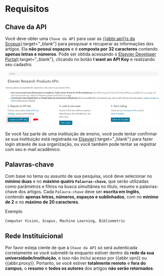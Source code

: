 # Requisitos

## Chave da API

Você deve obter uma `Chave da API` para usar as [{{abbr.api}}s da Scopus]({{links.scApis}}){:target="\_blank"} para pesquisar e recuperar as informações dos artigos. Ela **não possui espaços** e é **composta por 32 caracteres** contendo **apenas letras e números**. Pode ser obtida acessando o [Elsevier Developer Portal](https://dev.elsevier.com/){:target="\_blank"}, clicando no botão **I want an API Key** e realizando seu cadastro.

![Elsevier Portal](../assets/img/elsevier-portal.png "Elsevier Portal")

Se você faz parte de uma instituição de ensino, você pode tentar confirmar se sua instituição está registrada na [Elsevier]({{links.elsevier}}){:target="\_blank"} para fazer login através de sua organização, ou você também pode tentar se registrar com seu e-mail acadêmico.

## Palavras-chave

Com base no tema ou assunto de sua pesquisa, você deve selecionar no **mínimo duas** e no **máximo quatro `Palavras-chave`**, que serão utilizadas como parâmetros e filtros na busca simultânea no título, resumo e palavras-chave dos artigos. Cada `Palavra-chave` deve ser **escrita em Inglês**, contendo **apenas letras, números, espaços e sublinhados**, com no **mínimo de 2** e no **máximo de 20 caracteres**.

Exemplo

```text
Computer Vision, Scopus, Machine Learning, Bibliometric
```

## Rede Instituicional

Por favor esteja ciente de que a `Chave da API` só será autenticada corretamente se você submetê-la enquanto estiver dentro da **rede da sua universidade/instituição**, e isso não inclui acesso por {{abbr.vpn}} ou {{abbr.proxy}}. Portanto, se você estiver **totalmente remoto** e **fora do campus**, o **resumo** e **todos os autores** dos artigos **não serão retornados**.
